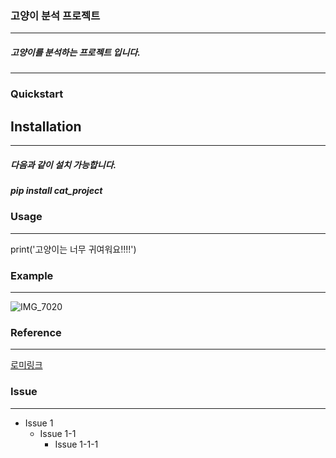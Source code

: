 ### 고양이 분석 프로젝트
----
##### 고양이를 분석하는 프로젝트 입니다.
------
### Quickstart
## Installation
---------
##### 다음과 같이 설치 가능합니다.
##### pip install cat_project
### Usage
-------
print('고양이는 너무 귀여워요!!!!')
### Example
-------
![IMG_7020](https://user-images.githubusercontent.com/80030759/121130742-c9576000-c869-11eb-8353-56815460f9ba.png)

### Reference
----------
[로미링크](http://google.com, "google link")

### Issue
---------
- Issue 1
  - Issue 1-1
    - Issue 1-1-1
